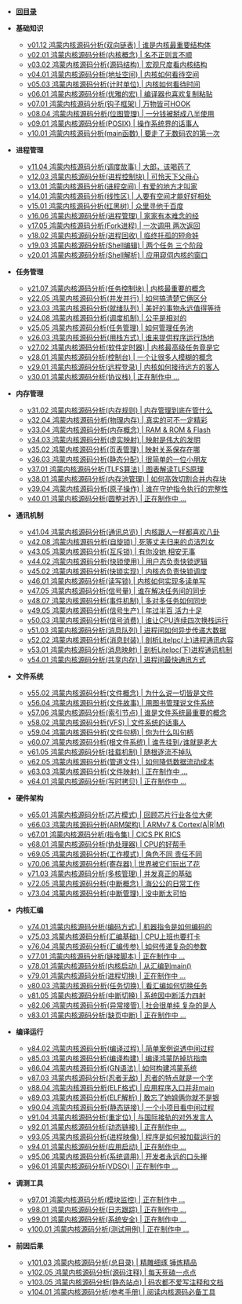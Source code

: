 * **[回目录](/blog/)**

* **基础知识** 
  * [v01.12 鸿蒙内核源码分析(双向链表) | 谁是内核最重要结构体](/blog/01.md)
  * [v02.01 鸿蒙内核源码分析(内核概念) | 名不正则言不顺](/blog/02.md)
  * [v03.02 鸿蒙内核源码分析(源码结构) | 宏观尺度看内核结构](/blog/03.md)
  * [v04.01 鸿蒙内核源码分析(地址空间) | 内核如何看待空间](/blog/04.md)
  * [v05.03 鸿蒙内核源码分析(计时单位) | 内核如何看待时间](/blog/05.md)
  * [v06.01 鸿蒙内核源码分析(优雅的宏) | 编译器也喜欢复制粘贴 ](/blog/06.md)
  * [v07.01 鸿蒙内核源码分析(钩子框架) | 万物皆可HOOK ](/blog/07.md)
  * [v08.04 鸿蒙内核源码分析(位图管理) | 一分钱被掰成八半使用](/blog/08.md)
  * [v09.01 鸿蒙内核源码分析(POSIX) | 操作系统界的话事人 ](/blog/09.md)
  * [v10.01 鸿蒙内核源码分析(main函数) | 要走了无数码农的第一次 ](/blog/10.md)

* **进程管理** 
  * [v11.04 鸿蒙内核源码分析(调度故事) | 大郎，该喝药了](/blog/11.md)
  * [v12.03 鸿蒙内核源码分析(进程控制块) | 可怜天下父母心](/blog/12.md)
  * [v13.01 鸿蒙内核源码分析(进程空间) | 有爱的地方才叫家 ](/blog/13.md)
  * [v14.01 鸿蒙内核源码分析(线性区) | 人要有空间才能好好相处](/blog/14.md)
  * [v15.01 鸿蒙内核源码分析(红黑树) | 众里寻他千百度 ](/blog/15.md)
  * [v16.06 鸿蒙内核源码分析(进程管理) | 家家有本难念的经](/blog/16.md)
  * [v17.05 鸿蒙内核源码分析(Fork进程) | 一次调用 两次返回](/blog/17.md)
  * [v18.02 鸿蒙内核源码分析(进程回收) | 临终托孤的短命娃](/blog/18.md)
  * [v19.03 鸿蒙内核源码分析(Shell编辑) | 两个任务 三个阶段](/blog/19.md)
  * [v20.01 鸿蒙内核源码分析(Shell解析) | 应用窥伺内核的窗口](/blog/20.md)

* **任务管理** 
  * [v21.07 鸿蒙内核源码分析(任务控制块) | 内核最重要的概念](/blog/21.md)
  * [v22.05 鸿蒙内核源码分析(并发并行) | 如何搞清楚它俩区分](/blog/22.md)
  * [v23.03 鸿蒙内核源码分析(就绪队列) | 美好的事物永远值得等待](/blog/23.md)
  * [v24.08 鸿蒙内核源码分析(调度机制) | 公平是相对的](/blog/24.md)
  * [v25.05 鸿蒙内核源码分析(任务管理) | 如何管理任务池](/blog/25.md)
  * [v26.03 鸿蒙内核源码分析(用栈方式) | 谁来提供程序运行场地](/blog/26.md)
  * [v27.02 鸿蒙内核源码分析(软件定时器) | 内核最高级任务竟是它](/blog/27.md)
  * [v28.01 鸿蒙内核源码分析(控制台) | 一个让很多人模糊的概念](/blog/28.md)
  * [v29.01 鸿蒙内核源码分析(远程登录) | 内核如何接待远方的客人](/blog/29.md)
  * [v30.01 鸿蒙内核源码分析(协议栈) | 正在制作中 ... ](/blog/30.md)

* **内存管理** 
  * [v31.02 鸿蒙内核源码分析(内存规则) | 内存管理到底在管什么](/blog/31.md)
  * [v32.04 鸿蒙内核源码分析(物理内存) | 真实的可不一定精彩](/blog/32.md)
  * [v33.04 鸿蒙内核源码分析(内存概念) | RAM & ROM & Flash](/blog/33.md)
  * [v34.03 鸿蒙内核源码分析(虚实映射) | 映射是伟大的发明](/blog/34.md)
  * [v35.02 鸿蒙内核源码分析(页表管理) | 映射关系保存在哪](/blog/35.md)
  * [v36.03 鸿蒙内核源码分析(静态分配) | 很简单的一位小朋友](/blog/36.md)
  * [v37.01 鸿蒙内核源码分析(TLFS算法) | 图表解读TLFS原理 ](/blog/37.md)
  * [v38.01 鸿蒙内核源码分析(内存池管理) | 如何高效切割合并内存块 ](/blog/38.md)
  * [v39.04 鸿蒙内核源码分析(原子操作) | 谁在守护指令执行的完整性](/blog/39.md)
  * [v40.01 鸿蒙内核源码分析(圆整对齐) | 正在制作中 ... ](/blog/40.md)

* **通讯机制** 
  * [v41.04 鸿蒙内核源码分析(通讯总览) | 内核跟人一样都喜欢八卦](/blog/41.md)
  * [v42.08 鸿蒙内核源码分析(自旋锁) | 死等丈夫归来的贞洁烈女](/blog/42.md)
  * [v43.05 鸿蒙内核源码分析(互斥锁) | 有你没她 相安无事](/blog/43.md)
  * [v44.02 鸿蒙内核源码分析(快锁使用) | 用户态负责快锁逻辑](/blog/44.md)
  * [v45.02 鸿蒙内核源码分析(快锁实现) | 内核态负责快锁调度](/blog/45.md)
  * [v46.01 鸿蒙内核源码分析(读写锁) | 内核如何实现多读单写](/blog/46.md)
  * [v47.05 鸿蒙内核源码分析(信号量) | 谁在解决任务间的同步](/blog/47.md)
  * [v48.07 鸿蒙内核源码分析(事件机制) | 多对多任务如何同步](/blog/48.md)
  * [v49.05 鸿蒙内核源码分析(信号生产) | 年过半百 活力十足](/blog/49.md)
  * [v50.03 鸿蒙内核源码分析(信号消费) | 谁让CPU连续四次换栈运行](/blog/50.md)
  * [v51.03 鸿蒙内核源码分析(消息队列) | 进程间如何异步传递大数据](/blog/51.md)
  * [v52.02 鸿蒙内核源码分析(消息封装) | 剖析LiteIpc(上)进程通讯内容](/blog/52.md)
  * [v53.01 鸿蒙内核源码分析(消息映射) | 剖析LiteIpc(下)进程通讯机制](/blog/53.md)
  * [v54.01 鸿蒙内核源码分析(共享内存) | 进程间最快通讯方式](/blog/54.md)

* **文件系统** 
  * [v55.02 鸿蒙内核源码分析(文件概念) | 为什么说一切皆是文件](/blog/55.md)
  * [v56.04 鸿蒙内核源码分析(文件故事) | 用图书管理说文件系统](/blog/56.md)
  * [v57.06 鸿蒙内核源码分析(索引节点) | 谁是文件系统最重要的概念](/blog/57.md)
  * [v58.02 鸿蒙内核源码分析(VFS) | 文件系统的话事人](/blog/58.md)
  * [v59.04 鸿蒙内核源码分析(文件句柄) | 你为什么叫句柄](/blog/59.md)
  * [v60.07 鸿蒙内核源码分析(根文件系统) | 谁先挂到`/`谁就是老大](/blog/60.md)
  * [v61.05 鸿蒙内核源码分析(挂载机制) | 随根逐流不掉队](/blog/61.md)
  * [v62.05 鸿蒙内核源码分析(管道文件) | 如何降低数据流动成本](/blog/62.md)
  * [v63.03 鸿蒙内核源码分析(文件映射) | 正在制作中 ... ](/blog/63.md)
  * [v64.01 鸿蒙内核源码分析(写时拷贝) | 正在制作中 ... ](/blog/64.md)

* **硬件架构** 
  * [v65.01 鸿蒙内核源码分析(芯片模式) | 回顾芯片行业各位大佬](/blog/65.md)
  * [v66.03 鸿蒙内核源码分析(ARM架构) | ARMv7 & Cortex(A|R|M)](/blog/66.md)
  * [v67.01 鸿蒙内核源码分析(指令集) | CICS PK RICS](/blog/67.md)
  * [v68.01 鸿蒙内核源码分析(协处理器) | CPU的好帮手 ](/blog/68.md)
  * [v69.05 鸿蒙内核源码分析(工作模式) | 角色不同 责任不同](/blog/69.md)
  * [v70.06 鸿蒙内核源码分析(寄存器) | 世界被它们玩出了花](/blog/70.md)
  * [v71.03 鸿蒙内核源码分析(多核管理) | 并发真正的基础](/blog/71.md)
  * [v72.05 鸿蒙内核源码分析(中断概念) | 海公公的日常工作](/blog/72.md)
  * [v73.04 鸿蒙内核源码分析(中断管理) | 没中断太可怕](/blog/73.md)

* **内核汇编** 
  * [v74.01 鸿蒙内核源码分析(编码方式) | 机器指令是如何编码的 ](/blog/74.md)
  * [v75.03 鸿蒙内核源码分析(汇编基础) | CPU上班也要打卡](/blog/75.md)
  * [v76.04 鸿蒙内核源码分析(汇编传参) | 如何传递复杂的参数](/blog/76.md)
  * [v77.01 鸿蒙内核源码分析(链接脚本) | 正在制作中 ... ](/blog/77.md)
  * [v78.01 鸿蒙内核源码分析(内核启动) | 从汇编到main()](/blog/78.md)
  * [v79.01 鸿蒙内核源码分析(进程切换) | 正在制作中 ... ](/blog/79.md)
  * [v80.03 鸿蒙内核源码分析(任务切换) | 看汇编如何切换任务](/blog/80.md)
  * [v81.05 鸿蒙内核源码分析(中断切换) | 系统因中断活力四射](/blog/81.md)
  * [v82.06 鸿蒙内核源码分析(异常接管) | 社会很单纯 复杂的是人](/blog/82.md)
  * [v83.01 鸿蒙内核源码分析(缺页中断) | 正在制作中 ... ](/blog/83.md)

* **编译运行** 
  * [v84.02 鸿蒙内核源码分析(编译过程) | 简单案例说透中间过程](/blog/84.md)
  * [v85.03 鸿蒙内核源码分析(编译构建) | 编译鸿蒙防掉坑指南](/blog/85.md)
  * [v86.04 鸿蒙内核源码分析(GN语法) | 如何构建鸿蒙系统](/blog/86.md)
  * [v87.03 鸿蒙内核源码分析(忍者无敌) | 忍者的特点就是一个字](/blog/87.md)
  * [v88.04 鸿蒙内核源码分析(ELF格式) | 应用程序入口并非main](/blog/88.md)
  * [v89.03 鸿蒙内核源码分析(ELF解析) | 敢忘了她姐俩你就不是银](/blog/89.md)
  * [v90.04 鸿蒙内核源码分析(静态链接) | 一个小项目看中间过程](/blog/90.md)
  * [v91.04 鸿蒙内核源码分析(重定位) | 与国际接轨的对外发言人](/blog/91.md)
  * [v92.01 鸿蒙内核源码分析(动态链接) | 正在制作中 ... ](/blog/92.md)
  * [v93.05 鸿蒙内核源码分析(进程映像) | 程序是如何被加载运行的](/blog/93.md)
  * [v94.01 鸿蒙内核源码分析(应用启动) | 正在制作中 ... ](/blog/94.md)
  * [v95.06 鸿蒙内核源码分析(系统调用) | 开发者永远的口头禅](/blog/95.md)
  * [v96.01 鸿蒙内核源码分析(VDSO) | 正在制作中 ... ](/blog/96.md)

* **调测工具** 
  * [v97.01 鸿蒙内核源码分析(模块监控) | 正在制作中 ... ](/blog/97.md)
  * [v98.01 鸿蒙内核源码分析(日志跟踪) | 正在制作中 ... ](/blog/98.md)
  * [v99.01 鸿蒙内核源码分析(系统安全) | 正在制作中 ... ](/blog/99.md)
  * [v100.01 鸿蒙内核源码分析(测试用例) | 正在制作中 ... ](/blog/100.md)

* **前因后果** 
  * [v101.03 鸿蒙内核源码分析(总目录) | 精雕细琢 锤炼精品](/blog/101.md)
  * [v102.05 鸿蒙内核源码分析(源码注释) | 每天死磕一点点](/blog/102.md)
  * [v103.05 鸿蒙内核源码分析(静态站点) | 码农都不爱写注释和文档](/blog/103.md)
  * [v104.01 鸿蒙内核源码分析(参考手册) | 阅读内核源码必备工具](/blog/104.md)
